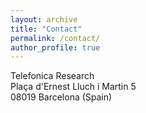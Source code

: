 ```yaml
---
layout: archive
title: "Contact"
permalink: /contact/
author_profile: true
---
```

Telefonica Research<br>
Plaça d'Ernest Lluch i Martin 5<br>
08019 Barcelona (Spain)
